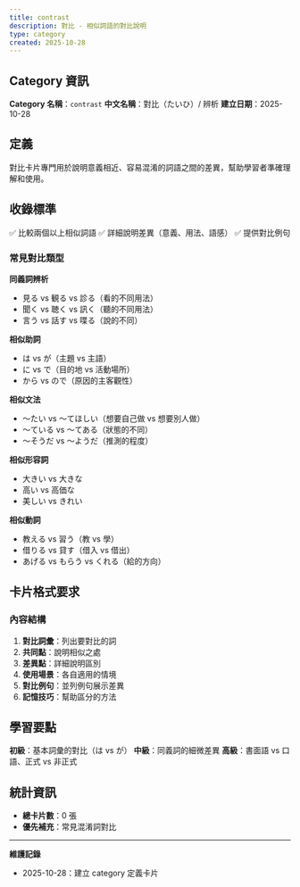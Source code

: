 ```yaml
---
title: contrast
description: 對比 - 相似詞語的對比說明
type: category
created: 2025-10-28
---
```


## Category 資訊

**Category 名稱**：`contrast`
**中文名稱**：對比（たいひ）/ 辨析
**建立日期**：2025-10-28

## 定義

對比卡片專門用於說明意義相近、容易混淆的詞語之間的差異，幫助學習者準確理解和使用。

## 收錄標準

✅ 比較兩個以上相似詞語
✅ 詳細說明差異（意義、用法、語感）
✅ 提供對比例句

### 常見對比類型

**同義詞辨析**
- 見る vs 観る vs 診る（看的不同用法）
- 聞く vs 聴く vs 訊く（聽的不同用法）
- 言う vs 話す vs 喋る（說的不同）

**相似助詞**
- は vs が（主題 vs 主語）
- に vs で（目的地 vs 活動場所）
- から vs ので（原因的主客觀性）

**相似文法**
- 〜たい vs 〜てほしい（想要自己做 vs 想要別人做）
- 〜ている vs 〜てある（狀態的不同）
- 〜そうだ vs 〜ようだ（推測的程度）

**相似形容詞**
- 大きい vs 大きな
- 高い vs 高価な
- 美しい vs きれい

**相似動詞**
- 教える vs 習う（教 vs 學）
- 借りる vs 貸す（借入 vs 借出）
- あげる vs もらう vs くれる（給的方向）

## 卡片格式要求

### 內容結構
1. **對比詞彙**：列出要對比的詞
2. **共同點**：說明相似之處
3. **差異點**：詳細說明區別
4. **使用場景**：各自適用的情境
5. **對比例句**：並列例句展示差異
6. **記憶技巧**：幫助區分的方法

## 學習要點

**初級**：基本詞彙的對比（は vs が）
**中級**：同義詞的細微差異
**高級**：書面語 vs 口語、正式 vs 非正式

## 統計資訊
- **總卡片數**：0 張
- **優先補充**：常見混淆詞對比

---
**維護記錄**
- 2025-10-28：建立 category 定義卡片

